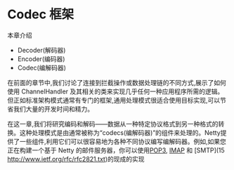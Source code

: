 Codec 框架
====

本章介绍

* Decoder(解码器)
* Encoder(编码器)
* Codec(编解码器)
        
在前面的章节中,我们讨论了连接到拦截操作或数据处理链的不同方式,展示了如何使用 ChannelHandler 及其相关的类来实现几乎任何一种应用程序所需的逻辑。但正如标准架构模式通常有专门的框架,通用处理模式很适合使用目标实现,可以节省我们大量的开发时间和精力。

在这一章,我们将研究编码和解码——数据从一种特定协议格式到另一种格式的转换。这种处理模式是由通常被称为“codecs(编解码器)”的组件来处理的。Netty提供了一些组件,利用它们可以很容易地为各种不同协议编写编解码器。例如,如果您正在构建一个基于 Netty 的邮件服务器，你可以使用[POP3](http://www.ietf.org/rfc/rfc1939.txt), [IMAP](https://www.ietf.org/rfc/rfc2060.txt) 和 [SMTP](15 http://www.ietf.org/rfc/rfc2821.txt)的现成的实现
